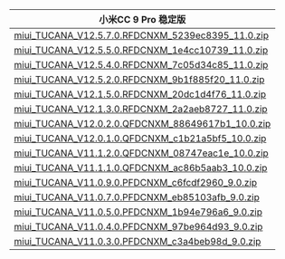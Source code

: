 | 小米CC 9 Pro  稳定版    |
| ---- |
| [miui_TUCANA_V12.5.7.0.RFDCNXM_5239ec8395_11.0.zip](https://hugeota.d.miui.com/V12.5.7.0.RFDCNXM/miui_TUCANA_V12.5.7.0.RFDCNXM_5239ec8395_11.0.zip)    |
| [miui_TUCANA_V12.5.5.0.RFDCNXM_1e4cc10739_11.0.zip](https://hugeota.d.miui.com/V12.5.5.0.RFDCNXM/miui_TUCANA_V12.5.5.0.RFDCNXM_1e4cc10739_11.0.zip)    |
| [miui_TUCANA_V12.5.4.0.RFDCNXM_7c05d34c85_11.0.zip](https://hugeota.d.miui.com/V12.5.4.0.RFDCNXM/miui_TUCANA_V12.5.4.0.RFDCNXM_7c05d34c85_11.0.zip)    |
| [miui_TUCANA_V12.5.2.0.RFDCNXM_9b1f885f20_11.0.zip](https://hugeota.d.miui.com/V12.5.2.0.RFDCNXM/miui_TUCANA_V12.5.2.0.RFDCNXM_9b1f885f20_11.0.zip)    |
| [miui_TUCANA_V12.1.5.0.RFDCNXM_20dc1d4f76_11.0.zip](https://hugeota.d.miui.com/V12.1.5.0.RFDCNXM/miui_TUCANA_V12.1.5.0.RFDCNXM_20dc1d4f76_11.0.zip)    |
| [miui_TUCANA_V12.1.3.0.RFDCNXM_2a2aeb8727_11.0.zip](https://hugeota.d.miui.com/V12.1.3.0.RFDCNXM/miui_TUCANA_V12.1.3.0.RFDCNXM_2a2aeb8727_11.0.zip)    |
| [miui_TUCANA_V12.0.2.0.QFDCNXM_88649617b1_10.0.zip](https://hugeota.d.miui.com/V12.0.2.0.QFDCNXM/miui_TUCANA_V12.0.2.0.QFDCNXM_88649617b1_10.0.zip)    |
| [miui_TUCANA_V12.0.1.0.QFDCNXM_c1b21a5bf5_10.0.zip](https://hugeota.d.miui.com/V12.0.1.0.QFDCNXM/miui_TUCANA_V12.0.1.0.QFDCNXM_c1b21a5bf5_10.0.zip)    |
| [miui_TUCANA_V11.1.2.0.QFDCNXM_08747eac1e_10.0.zip](https://hugeota.d.miui.com/V11.1.2.0.QFDCNXM/miui_TUCANA_V11.1.2.0.QFDCNXM_08747eac1e_10.0.zip)    |
| [miui_TUCANA_V11.1.1.0.QFDCNXM_ac86b5aab3_10.0.zip](https://hugeota.d.miui.com/V11.1.1.0.QFDCNXM/miui_TUCANA_V11.1.1.0.QFDCNXM_ac86b5aab3_10.0.zip)    |
| [miui_TUCANA_V11.0.9.0.PFDCNXM_c6fcdf2960_9.0.zip](https://hugeota.d.miui.com/V11.0.9.0.PFDCNXM/miui_TUCANA_V11.0.9.0.PFDCNXM_c6fcdf2960_9.0.zip)    |
| [miui_TUCANA_V11.0.7.0.PFDCNXM_eb85103afb_9.0.zip](https://hugeota.d.miui.com/V11.0.7.0.PFDCNXM/miui_TUCANA_V11.0.7.0.PFDCNXM_eb85103afb_9.0.zip)    |
| [miui_TUCANA_V11.0.5.0.PFDCNXM_1b94e796a6_9.0.zip](https://hugeota.d.miui.com/V11.0.5.0.PFDCNXM/miui_TUCANA_V11.0.5.0.PFDCNXM_1b94e796a6_9.0.zip)    |
| [miui_TUCANA_V11.0.4.0.PFDCNXM_97be964d93_9.0.zip](https://hugeota.d.miui.com/V11.0.4.0.PFDCNXM/miui_TUCANA_V11.0.4.0.PFDCNXM_97be964d93_9.0.zip)    |
| [miui_TUCANA_V11.0.3.0.PFDCNXM_c3a4beb98d_9.0.zip](https://hugeota.d.miui.com/V11.0.3.0.PFDCNXM/miui_TUCANA_V11.0.3.0.PFDCNXM_c3a4beb98d_9.0.zip)    |
